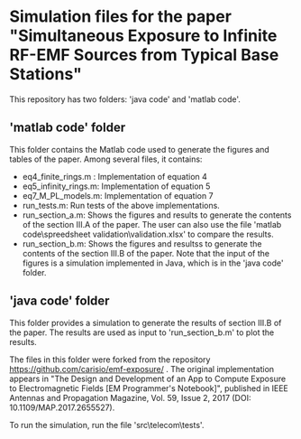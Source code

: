 # Simulation files for the paper "Simultaneous Exposure to Infinite RF-EMF Sources from Typical Base Stations"

This repository has two folders: 'java code' and 'matlab code'.

## 'matlab code' folder

This folder contains the Matlab code used to generate the figures and tables of the paper. Among several files, it contains:

- eq4_finite_rings.m : Implementation of equation 4
- eq5_infinity_rings.m: Implementation of equation 5
- eq7_M_PL_models.m: Implementation of equation 7
- run_tests.m: Run tests of the above implementations.
- run_section_a.m: Shows the figures and results to generate the contents of the section III.A of the paper. The user can also use the file 'matlab code\spreedsheet validation\validation.xlsx' to compare the results.
- run_section_b.m: Shows the figures and resultss to generate the contents of the section III.B of the paper. Note that the input of the figures is a simulation implemented in Java, which is in the 'java code' folder.

## 'java code' folder

This folder provides a simulation to generate the results of section III.B of the paper. The results are used as input to 'run_section_b.m' to plot the results.

The files in this folder were forked from the repository https://github.com/carisio/emf-exposure/ . The original implementation appears in "The Design and Development of an App to Compute Exposure to Electromagnetic Fields [EM Programmer's Notebook]", published in IEEE Antennas and Propagation Magazine, Vol. 59, Issue 2, 2017 (DOI: 10.1109/MAP.2017.2655527).

To run the simulation, run the file 'src\telecom\tests'.
